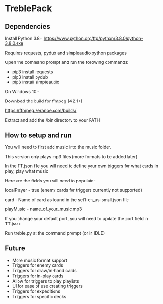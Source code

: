 # TreblePack

## Dependencies
Install Python 3.8+
https://www.python.org/ftp/python/3.8.0/python-3.8.0.exe

Requires requests, pydub and simpleaudio python packages. 

Open the command prompt and run the following commands:
- pip3 install requests
- pip3 install pydub
- pip3 install simpleaudio

On Windows 10 - 

Download the build for ffmpeg (4.2.1+)

https://ffmpeg.zeranoe.com/builds/

Extract and add the /bin directory to your PATH

## How to setup and run
You will need to first add music into the music folder.

This version only plays mp3 files (more formats to be added later)

In the TT.json file you will need to define your own triggers for what cards in play, play what music

Here are the fields you will need to populate:

localPlayer - true (enemy cards for triggers currently not supported)

card - Name of card as found in the set1-en_us-small.json file

playMusic - name_of_your_music.mp3

If you change your default port, you will need to update the port field in TT.json

Run treble.py at the command prompt (or in IDLE)

## Future
- More music format support
- Triggers for enemy cards
- Triggers for draw/in-hand cards
- Triggers for in-play cards
- Allow for triggers to play playlists
- UI for ease of use creating triggers
- Triggers for expeditions
- Triggers for specific decks
